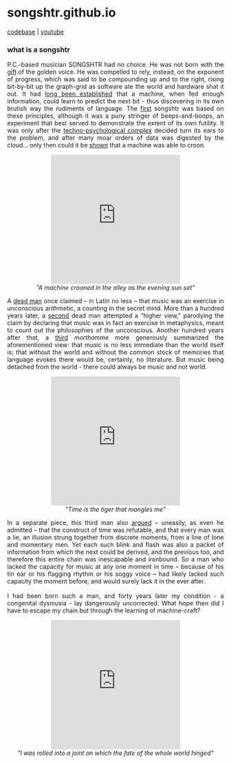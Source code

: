 # songshtr.github.io
<a href="https://github.com/songeater">codebase</a> | 
<a href= "https://www.youtube.com/channel/UCVRpMo19NwYKloFhnw6QzMg">youtube</a>

### what is a songshtr

<p style="text-align: justify">P.C.-based musician SONGSHTR had no choice.  He was not born with the <a href= "https://www.lyricsfreak.com/l/leonard+cohen/tower+of+song_20082815.html" target="_blank">gift</a> of the golden voice.  He was compelled to rely, instead, on the exponent of progress, which was said to be compounding up and to the right, rising bit-by-bit up the graph-grid as software ate the world and hardware shat it out.  It had <a href="https://karpathy.github.io/2015/05/21/rnn-effectiveness/" target="_blank">long been established</a> that a machine, when fed enough information, could learn to predict the next bit - thus discovering in its own brutish way the rudiments of language.  The <a href="https://github.com/songeater/SONGSHTR" target="_blank">first</a> songshtr was based on these principles, although it was a puny stringer of beeps-and-boops, an experiment that best served to demonstrate the extent of its own futility.  It was only after the <a href="https://openai.com/" target="_blank">techno-psychological complex</a> decided turn its ears to the problem, and after many moar orders of data was digested by the cloud… only then could it be <a href="https://arxiv.org/abs/2005.00341" target="_blank">shown</a> that a machine was able to croon.</p>

<p align="center"><iframe width="300" height="300" src="https://www.youtube.com/embed/ppjlIVoEezw?cc_load_policy=1&modestbranding=1&rel=0" title="YouTube video player" frameborder="0" allow="accelerometer; autoplay; clipboard-write; encrypted-media; gyroscope; picture-in-picture" allowfullscreen></iframe>
<br><i>"A machine crooned in the alley as the evening sun set"</i></p>

<p style="text-align: justify">A <a href="https://mathshistory.st-andrews.ac.uk/Biographies/Leibniz/quotations/" target="_blank">dead man</a> once claimed – in Latin no less – that music was an exercise in unconscious arithmetic, a counting in the secret mind.  More than a hundred years later, a <a href="https://www.gutenberg.org/files/38427/38427-pdf.pdf" target="_blank">second</a> dead man attempted a “higher view," parodying the claim by declaring that music was in fact an exercise in metaphysics, meant to count out the philosophies of the unconscious.  Another hundred years after that, a <a href="https://s3.amazonaws.com/arena-attachments/911407/e11bf56a7763d0a3f72d457ea00e779b.pdf#394" target="_blank">third</a> <i>morthomme</i> more generously summarized the aforementioned view: that music is no less immediate than the world itself is; that without the world and without the common stock of memories that language evokes there would be, certainly, no literature.  But music being detached from the world - there could always be music and not world.
  
<p align="center"><iframe width="300" height="300" src="https://www.youtube.com/embed/AeldeY0RaNA?cc_load_policy=1&modestbranding=1&rel=0" title="YouTube video player" frameborder="0" allow="accelerometer; autoplay; clipboard-write; encrypted-media; gyroscope; picture-in-picture" allowfullscreen></iframe>
<br><i>"Time is the tiger that mangles me"</i></p>

<p style="text-align: justify">In a separate piece, this third man also <a href= "https://www.gwern.net/docs/borges/1947-borges-anewrefutationoftime.pdf" target="_blank">argued</a> – uneasily, as even he admitted – that the construct of time was refutable, and that every man was a lie, an illusion strung together from discrete moments, from a line of lone and momentary men. Yet each such blink and flash was also a packet of information from which the next could be derived, and the previous too, and therefore this entire chain was inescapable and ironbound. So a man who lacked the capacity for music at any one moment in time – because of his tin ear or his flagging rhythm or his soggy voice – had likely lacked such capacity the moment before, and would surely lack it in the ever after. 
<br><br>
I had been born such a man, and forty years later my condition - a congenital dysmusia - lay dangerously uncorrected.  What hope then did I have to escape my chain but through the learning of machine-craft?</p>

<p align="center"><iframe width="300" height="300" src="https://www.youtube.com/embed/_lcCJzfXl50?cc_load_policy=1&modestbranding=1&rel=0" title="YouTube video player" frameborder="0" allow="accelerometer; autoplay; clipboard-write; encrypted-media; gyroscope; picture-in-picture" allowfullscreen></iframe>
<br><i>"I was rolled into a joint on which the fate of the whole world hinged"</i></p>
